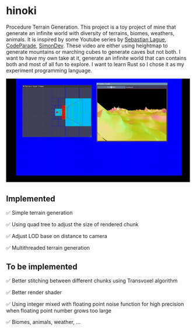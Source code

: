 # hinoki
Procedure Terrain Generation. This project is a toy project of mine that generate an infinite world with diversity of terrains, biomes, weathers, animals. It is inspired by some Youtube series by [Sebastian Lague](https://www.youtube.com/channel/UCmtyQOKKmrMVaKuRXz02jbQ), [CodeParade](https://www.youtube.com/c/CodeParade), [SimonDev](https://www.youtube.com/channel/UCEwhtpXrg5MmwlH04ANpL8A). These video are either using heightmap to generate mountains or marching cubes to generate caves but not both. I want to have my own take at it, generate an infinite world that can contains both and most of all fun to explore. I want to learn Rust so I chose it as my experiment programming language.

![Preview](https://github.com/bachdx96/hinoki/raw/master/.github/preview.gif)

## Implemented

✅ Simple terrain generation

✅ Using quad tree to adjust the size of rendered chunk

✅ Adjust LOD base on distance to camera

✅ Multithreaded terrain generation

## To be implemented

✅ Better stitching between different chunks using Transvoxel algorithm

✅ Better render shader

✅ Using integer mixed with floating point noise function for high precision when floating point number grows too large

✅ Biomes, animals, weather, ...
